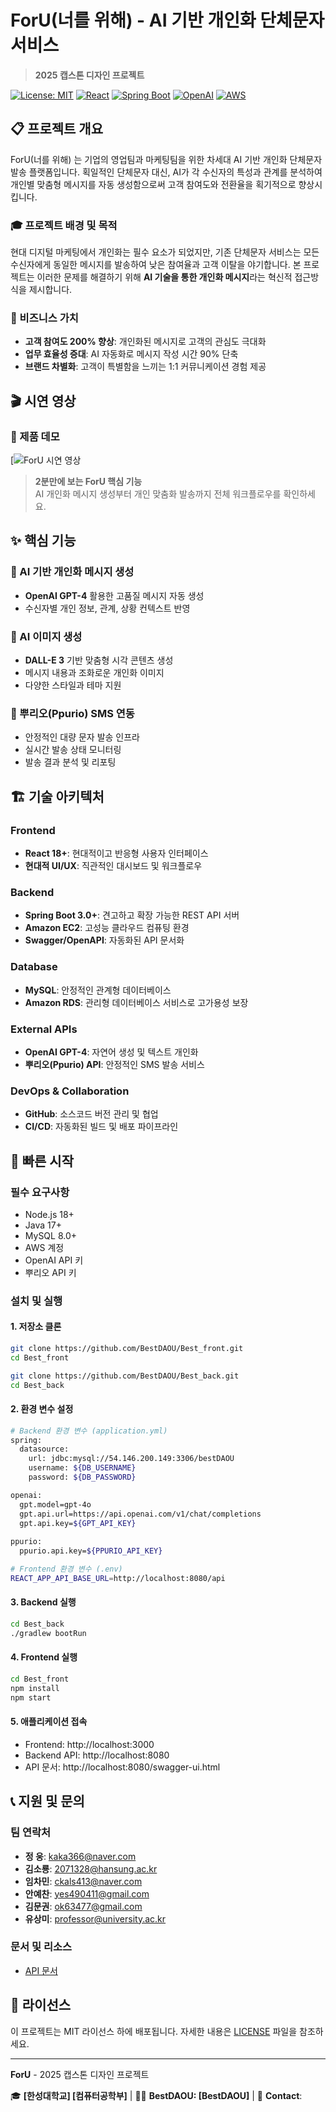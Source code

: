 # ForU(너를 위해) - AI 기반 개인화 단체문자 서비스
> **2025 캡스톤 디자인 프로젝트**

[![License: MIT](https://img.shields.io/badge/License-MIT-yellow.svg)](https://opensource.org/licenses/MIT)
[![React](https://img.shields.io/badge/React-18.0+-blue.svg)](https://reactjs.org/)
[![Spring Boot](https://img.shields.io/badge/Spring%20Boot-3.0+-green.svg)](https://spring.io/projects/spring-boot)
[![OpenAI](https://img.shields.io/badge/OpenAI-GPT--4-orange.svg)](https://openai.com/)
[![AWS](https://img.shields.io/badge/AWS-EC2%20%7C%20RDS-orange.svg)](https://aws.amazon.com/)

## 📋 프로젝트 개요

ForU(너를 위해) 는 기업의 영업팀과 마케팅팀을 위한 차세대 AI 기반 개인화 단체문자 발송 플랫폼입니다. 획일적인 단체문자 대신, AI가 각 수신자의 특성과 관계를 분석하여 개인별 맞춤형 메시지를 자동 생성함으로써 고객 참여도와 전환율을 획기적으로 향상시킵니다.

### 🎓 프로젝트 배경 및 목적
현대 디지털 마케팅에서 개인화는 필수 요소가 되었지만, 기존 단체문자 서비스는 모든 수신자에게 동일한 메시지를 발송하여 낮은 참여율과 고객 이탈을 야기합니다. 본 프로젝트는 이러한 문제를 해결하기 위해 **AI 기술을 통한 개인화 메시지**라는 혁신적 접근방식을 제시합니다.

### 🎯 비즈니스 가치

- **고객 참여도 200% 향상**: 개인화된 메시지로 고객의 관심도 극대화
- **업무 효율성 증대**: AI 자동화로 메시지 작성 시간 90% 단축
- **브랜드 차별화**: 고객이 특별함을 느끼는 1:1 커뮤니케이션 경험 제공

## 🎬 시연 영상

### 📱 제품 데모
[![ForU 시연 영상](영상링크)

> **2분만에 보는 ForU 핵심 기능**  
> AI 개인화 메시지 생성부터 개인 맞춤화 발송까지 전체 워크플로우를 확인하세요.

## ✨ 핵심 기능

### 🤖 AI 기반 개인화 메시지 생성
- **OpenAI GPT-4** 활용한 고품질 메시지 자동 생성
- 수신자별 개인 정보, 관계, 상황 컨텍스트 반영

### 🎨 AI 이미지 생성
- **DALL-E 3** 기반 맞춤형 시각 콘텐츠 생성
- 메시지 내용과 조화로운 개인화 이미지
- 다양한 스타일과 테마 지원

### 📱 뿌리오(Ppurio) SMS 연동
- 안정적인 대량 문자 발송 인프라
- 실시간 발송 상태 모니터링
- 발송 결과 분석 및 리포팅

## 🏗️ 기술 아키텍처

### Frontend
- **React 18+**: 현대적이고 반응형 사용자 인터페이스
- **현대적 UI/UX**: 직관적인 대시보드 및 워크플로우

### Backend
- **Spring Boot 3.0+**: 견고하고 확장 가능한 REST API 서버
- **Amazon EC2**: 고성능 클라우드 컴퓨팅 환경
- **Swagger/OpenAPI**: 자동화된 API 문서화

### Database
- **MySQL**: 안정적인 관계형 데이터베이스
- **Amazon RDS**: 관리형 데이터베이스 서비스로 고가용성 보장

### External APIs
- **OpenAI GPT-4**: 자연어 생성 및 텍스트 개인화
- **뿌리오(Ppurio) API**: 안정적인 SMS 발송 서비스

### DevOps & Collaboration
- **GitHub**: 소스코드 버전 관리 및 협업
- **CI/CD**: 자동화된 빌드 및 배포 파이프라인

## 🚀 빠른 시작

### 필수 요구사항

- Node.js 18+ 
- Java 17+
- MySQL 8.0+
- AWS 계정
- OpenAI API 키
- 뿌리오 API 키

### 설치 및 실행

#### 1. 저장소 클론
```bash
git clone https://github.com/BestDAOU/Best_front.git
cd Best_front
```

```bash
git clone https://github.com/BestDAOU/Best_back.git
cd Best_back
```

#### 2. 환경 변수 설정
```bash
# Backend 환경 변수 (application.yml)
spring:
  datasource:
    url: jdbc:mysql://54.146.200.149:3306/bestDAOU
    username: ${DB_USERNAME}
    password: ${DB_PASSWORD}

openai:
  gpt.model=gpt-4o
  gpt.api.url=https://api.openai.com/v1/chat/completions
  gpt.api.key=${GPT_API_KEY}
  
ppurio:
  ppurio.api.key=${PPURIO_API_KEY}

# Frontend 환경 변수 (.env)
REACT_APP_API_BASE_URL=http://localhost:8080/api
```

#### 3. Backend 실행
```bash
cd Best_back
./gradlew bootRun
```

#### 4. Frontend 실행
```bash
cd Best_front
npm install
npm start
```

#### 5. 애플리케이션 접속
- Frontend: http://localhost:3000
- Backend API: http://localhost:8080
- API 문서: http://localhost:8080/swagger-ui.html

## 📞 지원 및 문의

### 팀 연락처
- **정 웅**: kaka366@naver.com
- **김소룡**: 2071328@hansung.ac.kr
- **임차민**: ckals413@naver.com
- **안예찬**: yes490411@gmail.com
- **김문권**: ok63477@gmail.com
- **유상미**: professor@university.ac.kr

### 문서 및 리소스
- [API 문서](http://localhost:8080/swagger-ui.html)

## 📄 라이선스

이 프로젝트는 MIT 라이선스 하에 배포됩니다. 자세한 내용은 [LICENSE](./LICENSE) 파일을 참조하세요.

---

**ForU** - 2025 캡스톤 디자인 프로젝트

🎓 **[한성대학교] [컴퓨터공학부]** | 👨‍💻 **BestDAOU: [BestDAOU]** | 📧 **Contact**: 
